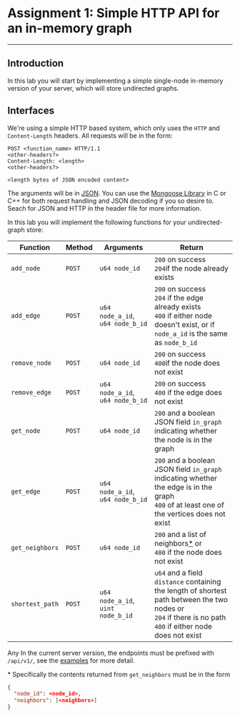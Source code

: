 # Assignment 1: Simple HTTP API for an in-memory graph #

----

## Introduction ##

In this lab you will start by implementing a simple single-node in-memory version of your server, which will store undirected graphs.

## Interfaces ##

We're using a simple HTTP based system, which only uses the `HTTP` and `Content-Length` headers. All requests will be in the form:
```HTTP
POST <function_name> HTTP/1.1
<other-headers?>
Content-Length: <length>
<other-headers?>

<length bytes of JSON encoded content>
```
The arguments will be in [JSON](http://www.json.org/). You can use the [Mongoose Library](https://github.com/cesanta/mongoose) in C or C++ for both request handling and JSON decoding if you so desire to. Seach for JSON and HTTP in the header file for more information.

In this lab you will implement the following functions for your undirected-graph store:

   Function    | Method |    Arguments     | Return
-------------- | ------ | ---------------- | ------
 `add_node`    | `POST` | `u64 node_id`    |  `200` on success<br/> `204`if the node already exists
 `add_edge`    | `POST` | `u64 node_a_id`, `u64 node_b_id`  |  `200` on success<br/>`204` if the edge already exists<br /> `400` if either node doesn't exist, or if `node_a_id` is the same as `node_b_id`
 `remove_node` | `POST` | `u64 node_id` | `200` on success<br/> `400`if the node does not exist
 `remove_edge` | `POST` | `u64 node_a_id`, `u64 node_b_id`  |  `200` on success<br/>`400` if the edge does not exist
 `get_node`    | `POST` | `u64 node_id` | `200` and a boolean JSON field `in_graph` indicating whether the node is in the graph
 `get_edge`    | `POST` | `u64 node_a_id`, `u64 node_b_id`  |  `200` and a boolean JSON field `in_graph` indicating whether the edge is in the graph<br/>`400` of at least one of the vertices does not exist
 `get_neighbors`   | `POST`  | `u64 node_id` | `200` and a list of neighbors[*](#get_neighbors_description) or<br/> `400` if the node does not exist
 `shortest_path`   | `POST`  | `u64 node_a_id`, `uint node_b_id` | `u64` and a field `distance` containing the length of shortest path between the two nodes or<br/>`204` if there is no path <br/>`400` if either node does not exist

Any
 In the current server version, the endpoints must be prefixed with `/api/v1/`, see the [examples](#examples) for more detail.

<a name="get_neighbors_description">*</a> Specifically the contents returned from `get_neighbors` must be in the form
```JSON
{
  "node_id": <node_id>,
  "neighbors": [<neighbors>]
}
```
